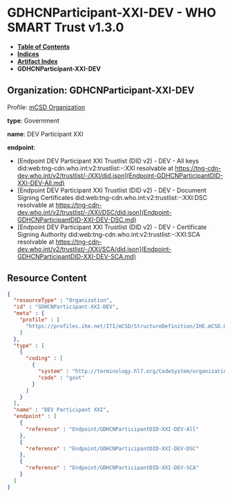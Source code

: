 # GDHCNParticipant-XXI-DEV - WHO SMART Trust v1.3.0

* [**Table of Contents**](toc.md)
* [**Indices**](indices.md)
* [**Artifact Index**](artifacts.md)
* **GDHCNParticipant-XXI-DEV**

## Organization: GDHCNParticipant-XXI-DEV

Profile: [mCSD Organization](https://profiles.ihe.net/ITI/mCSD/4.0.0/StructureDefinition-IHE.mCSD.Organization.html)

**type**: Government

**name**: DEV Participant XXI

**endpoint**: 

* [Endpoint DEV Participant XXI Trustlist (DID v2) - DEV - All keys did:web:tng-cdn.who.int:v2:trustlist:-:XXI resolvable at https://tng-cdn-dev.who.int/v2/trustlist/-/XXI/did.json](Endpoint-GDHCNParticipantDID-XXI-DEV-All.md)
* [Endpoint DEV Participant XXI Trustlist (DID v2) - DEV - Document Signing Certificates did:web:tng-cdn.who.int:v2:trustlist:-:XXI:DSC resolvable at https://tng-cdn-dev.who.int/v2/trustlist/-/XXI/DSC/did.json](Endpoint-GDHCNParticipantDID-XXI-DEV-DSC.md)
* [Endpoint DEV Participant XXI Trustlist (DID v2) - DEV - Certificate Signing Authority did:web:tng-cdn.who.int:v2:trustlist:-:XXI:SCA resolvable at https://tng-cdn-dev.who.int/v2/trustlist/-/XXI/SCA/did.json](Endpoint-GDHCNParticipantDID-XXI-DEV-SCA.md)



## Resource Content

```json
{
  "resourceType" : "Organization",
  "id" : "GDHCNParticipant-XXI-DEV",
  "meta" : {
    "profile" : [
      "https://profiles.ihe.net/ITI/mCSD/StructureDefinition/IHE.mCSD.Organization"
    ]
  },
  "type" : [
    {
      "coding" : [
        {
          "system" : "http://terminology.hl7.org/CodeSystem/organization-type",
          "code" : "govt"
        }
      ]
    }
  ],
  "name" : "DEV Participant XXI",
  "endpoint" : [
    {
      "reference" : "Endpoint/GDHCNParticipantDID-XXI-DEV-All"
    },
    {
      "reference" : "Endpoint/GDHCNParticipantDID-XXI-DEV-DSC"
    },
    {
      "reference" : "Endpoint/GDHCNParticipantDID-XXI-DEV-SCA"
    }
  ]
}

```
